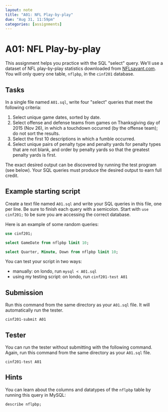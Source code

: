 ```yaml
---
layout: note
title: "A01: NFL Play-by-play"
due: "Aug 31, 11:59pm"
categories: [assignments]
---
```


# A01: NFL Play-by-play

This assignment helps you practice with the SQL "select" query. We'll use a
dataset of NFL play-by-play statistics downloaded from
[NFLsavant.com](http://nflsavant.com/about.php). You will only query one table,
`nflpbp`, in the `cinf201` database.

## Tasks

In a single file named `A01.sql`, write four "select" queries that meet the
following criteria:

1. Select unique game dates, sorted by date.
2. Select offense and defense teams from games on Thanksgiving day of
   2015 (Nov 26), in which a touchdown occurred (by the offense team);
   do not sort the results.
3. Select the first 10 descriptions in which a fumble occurred.
4. Select unique pairs of penalty type and penalty yards for penalty
   types that are not blank, and order by penalty yards so that the
   greatest penalty yards is first.
   
The exact desired output can be discovered by running the test program
(see below). Your SQL queries must produce the desired output to earn
full credit.


## Example starting script

Create a text file named `A01.sql` and write your SQL queries in this
file, one per line. Be sure to finish each query with a
semicolon. Start with `use cinf201;` to be sure you are accessing the
correct database.

Here is an example of some random queries:

~~~ sql
use cinf201;

select GameDate from nflpbp limit 10;

select Quarter, Minute, Down from nflpbp limit 10;
~~~

You can test your script in two ways:

- manually: on londo, run `mysql < A01.sql`
- using my testing script: on londo, run `cinf201-test A01`

## Submission

Run this command from the same directory as your `A01.sql` file. It will automatically run the tester.

~~~
cinf201-submit A01
~~~

## Tester

You can run the tester without submitting with the following command. Again, run this command from the same directory as your `A01.sql` file.

~~~
cinf201-test A01
~~~

## Hints

You can learn about the columns and datatypes of the `nflpbp` table by running this query in MySQL:

~~~ sql
describe nflpbp;
~~~
